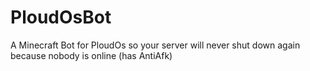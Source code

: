 # PloudOsBot
A Minecraft Bot for PloudOs so your server will never shut down again because nobody is online (has AntiAfk)
